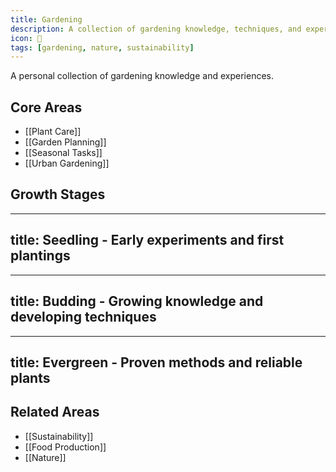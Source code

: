 ```yaml
---
title: Gardening
description: A collection of gardening knowledge, techniques, and experiences
icon: 🌱
tags: [gardening, nature, sustainability]
---
```


A personal collection of gardening knowledge and experiences.

## Core Areas

- [[Plant Care]]
- [[Garden Planning]]
- [[Seasonal Tasks]]
- [[Urban Gardening]]

## Growth Stages

---
title: Seedling - Early experiments and first plantings
---

---
title: Budding - Growing knowledge and developing techniques
---

---
title: Evergreen - Proven methods and reliable plants
---

## Related Areas

- [[Sustainability]]
- [[Food Production]]
- [[Nature]]
